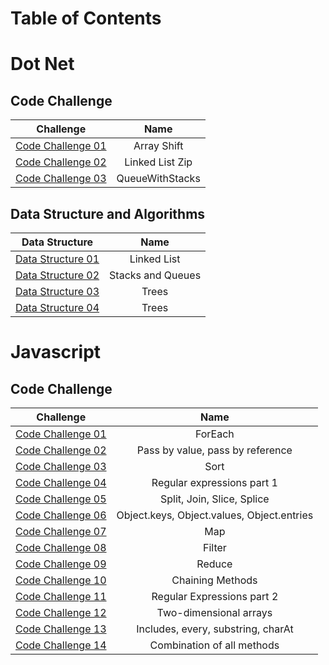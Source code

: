 # Table of Contents
# Dot Net
## Code Challenge

| Challenge      |Name       |
|----------|:-----------------------------------------------------------------------------:|
|[Code Challenge 01](https://github.com/BryantDavis1986/data-structures-and-algorithms/tree/master/Advanced%20C%23/Challenges/ArrayShift) 	|Array Shift       	|
|[Code Challenge 02](https://github.com/BryantDavis1986/data-structures-and-algorithms/tree/master/Advanced%20C%23/Challenges/ll-zip) 	|  Linked List Zip   	|
|[Code Challenge 03](https://github.com/BryantDavis1986/data-structures-and-algorithms/tree/master/Advanced%20C%23/Challenges/QueueWithStacks) 	|  QueueWithStacks   	|


## Data Structure and Algorithms

| Data Structure     |Name       |
|----------|:-----------------------------------------------------------------------------:|
|[Data Structure 01](https://github.com/BryantDavis1986/data-structures-and-algorithms/tree/master/Advanced%20C%23/Data-Structures/LinkedLists) 	|Linked List       	|
|[Data Structure 02](https://github.com/BryantDavis1986/data-structures-and-algorithms/tree/master/Advanced%20C%23/Data-Structures/StacksAndQueues) 	|Stacks and Queues       	|
|[Data Structure 03](https://github.com/BryantDavis1986/data-structures-and-algorithms/tree/master/Advanced%20C%23/Data-Structures/Trees) 	|Trees       	|
|[Data Structure 04](https://github.com/BryantDavis1986/data-structures-and-algorithms/tree/master/Advanced%20C%23/Data-Structures/HashTableImplementation) 	|Trees       	|


# Javascript

## Code Challenge

| Challenge      |Name       |
|----------|:-----------------------------------------------------------------------------:|
|[Code Challenge 01](https://github.com/BryantDavis1986/data-structures-and-algorithms/tree/master/Intermediate%20Javascript/codechallenges/for-each) 	|ForEach       	|
|[Code Challenge 02](https://github.com/BryantDavis1986/data-structures-and-algorithms/tree/master/Intermediate%20Javascript/codechallenges/value-vs-reference) 	|Pass by value, pass by reference       	|
|[Code Challenge 03](https://github.com/BryantDavis1986/data-structures-and-algorithms/tree/master/Intermediate%20Javascript/codechallenges/Sort) 	|Sort       	|
|[Code Challenge 04](https://github.com/BryantDavis1986/data-structures-and-algorithms/tree/master/Intermediate%20Javascript/codechallenges/day4) 	|Regular expressions part 1       	|
|[Code Challenge 05](https://github.com/BryantDavis1986/data-structures-and-algorithms/tree/master/Intermediate%20Javascript/codechallenges/array-string) 	|Split, Join, Slice, Splice       	|
|[Code Challenge 06](https://github.com/BryantDavis1986/data-structures-and-algorithms/tree/master/Intermediate%20Javascript/codechallenges/object) 	|Object.keys, Object.values, Object.entries       	|
|[Code Challenge 07](https://github.com/BryantDavis1986/data-structures-and-algorithms/tree/master/Intermediate%20Javascript/codechallenges/day7) 	|Map       	|
|[Code Challenge 08](https://github.com/BryantDavis1986/data-structures-and-algorithms/tree/master/Intermediate%20Javascript/codechallenges/day8) 	|Filter       	|
|[Code Challenge 09](https://github.com/BryantDavis1986/data-structures-and-algorithms/tree/master/Intermediate%20Javascript/codechallenges/day9) 	|Reduce       	|
|[Code Challenge 10](https://github.com/BryantDavis1986/data-structures-and-algorithms/tree/master/Intermediate%20Javascript/codechallenges/day10) 	|Chaining Methods       	|
|[Code Challenge 11](https://github.com/BryantDavis1986/data-structures-and-algorithms/tree/master/Intermediate%20Javascript/codechallenges/day11) 	|Regular Expressions part 2       	|
|[Code Challenge 12](https://github.com/BryantDavis1986/data-structures-and-algorithms/tree/master/Intermediate%20Javascript/codechallenges/day12) 	|Two-dimensional arrays       	|
|[Code Challenge 13](https://github.com/BryantDavis1986/data-structures-and-algorithms/tree/master/Intermediate%20Javascript/codechallenges/day13) 	|Includes, every, substring, charAt       	|
|[Code Challenge 14](https://github.com/BryantDavis1986/data-structures-and-algorithms/tree/master/Intermediate%20Javascript/codechallenges/day14) 	|Combination of all methods       	|
